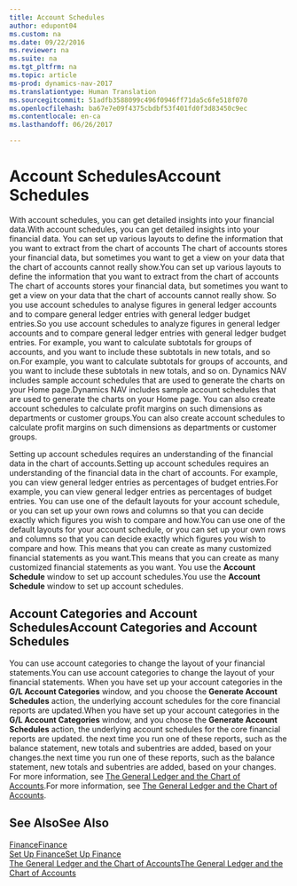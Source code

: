 ```yaml
---
title: Account Schedules
author: edupont04
ms.custom: na
ms.date: 09/22/2016
ms.reviewer: na
ms.suite: na
ms.tgt_pltfrm: na
ms.topic: article
ms-prod: dynamics-nav-2017
ms.translationtype: Human Translation
ms.sourcegitcommit: 51adfb3588099c496f0946ff71da5c6fe518f070
ms.openlocfilehash: ba67e7e09f4375cbdbf53f401fd0f3d83450c9ec
ms.contentlocale: en-ca
ms.lasthandoff: 06/26/2017

---
```


# <a name="account-schedules"></a><span data-ttu-id="1193a-102">Account Schedules</span><span class="sxs-lookup"><span data-stu-id="1193a-102">Account Schedules</span></span>
<span data-ttu-id="1193a-103">With account schedules, you can get detailed insights into your financial data.</span><span class="sxs-lookup"><span data-stu-id="1193a-103">With account schedules, you can get detailed insights into your financial data.</span></span> <span data-ttu-id="1193a-104">You can set up various layouts to define the information that you want to extract from the chart of accounts The chart of accounts stores your financial data, but sometimes you want to get a view on your data that the chart of accounts cannot really show.</span><span class="sxs-lookup"><span data-stu-id="1193a-104">You can set up various layouts to define the information that you want to extract from the chart of accounts The chart of accounts stores your financial data, but sometimes you want to get a view on your data that the chart of accounts cannot really show.</span></span> <span data-ttu-id="1193a-105">So you use account schedules to analyse figures in general ledger accounts and to compare general ledger entries with general ledger budget entries.</span><span class="sxs-lookup"><span data-stu-id="1193a-105">So you use account schedules to analyze figures in general ledger accounts and to compare general ledger entries with general ledger budget entries.</span></span>
<span data-ttu-id="1193a-106">For example, you want to calculate subtotals for groups of accounts, and you want to include these subtotals in new totals, and so on.</span><span class="sxs-lookup"><span data-stu-id="1193a-106">For example, you want to calculate subtotals for groups of accounts, and you want to include these subtotals in new totals, and so on.</span></span>
<span data-ttu-id="1193a-107">Dynamics NAV includes sample account schedules that are used to generate the charts on your Home page.</span><span class="sxs-lookup"><span data-stu-id="1193a-107">Dynamics NAV includes sample account schedules that are used to generate the charts on your Home page.</span></span> <span data-ttu-id="1193a-108">You can also create account schedules to calculate profit margins on such dimensions as departments or customer groups.</span><span class="sxs-lookup"><span data-stu-id="1193a-108">You can also create account schedules to calculate profit margins on such dimensions as departments or customer groups.</span></span>  

<span data-ttu-id="1193a-109">Setting up account schedules requires an understanding of the financial data in the chart of accounts.</span><span class="sxs-lookup"><span data-stu-id="1193a-109">Setting up account schedules requires an understanding of the financial data in the chart of accounts.</span></span>
<span data-ttu-id="1193a-110">For example, you can view general ledger entries as percentages of budget entries.</span><span class="sxs-lookup"><span data-stu-id="1193a-110">For example, you can view general ledger entries as percentages of budget entries.</span></span>
<span data-ttu-id="1193a-111">You can use one of the default layouts for your account schedule, or you can set up your own rows and columns so that you can decide exactly which figures you wish to compare and how.</span><span class="sxs-lookup"><span data-stu-id="1193a-111">You can use one of the default layouts for your account schedule, or you can set up your own rows and columns so that you can decide exactly which figures you wish to compare and how.</span></span>
<span data-ttu-id="1193a-112">This means that you can create as many customized financial statements as you want.</span><span class="sxs-lookup"><span data-stu-id="1193a-112">This means that you can create as many customized financial statements as you want.</span></span> <span data-ttu-id="1193a-113">You use the **Account Schedule** window to set up account schedules.</span><span class="sxs-lookup"><span data-stu-id="1193a-113">You use the **Account Schedule** window to set up account schedules.</span></span>  

## <a name="account-categories-and-account-schedules"></a><span data-ttu-id="1193a-114">Account Categories and Account Schedules</span><span class="sxs-lookup"><span data-stu-id="1193a-114">Account Categories and Account Schedules</span></span>
<span data-ttu-id="1193a-115">You can use account categories to change the layout of your financial statements.</span><span class="sxs-lookup"><span data-stu-id="1193a-115">You can use account categories to change the layout of your financial statements.</span></span> <span data-ttu-id="1193a-116">When you have set up your account categories in the **G/L Account Categories** window, and you choose the **Generate Account Schedules** action, the underlying account schedules for the core financial reports are updated.</span><span class="sxs-lookup"><span data-stu-id="1193a-116">When you have set up your account categories in the **G/L Account Categories** window, and you choose the **Generate Account Schedules** action, the underlying account schedules for the core financial reports are updated.</span></span> <span data-ttu-id="1193a-117">the next time you run one of these reports, such as the balance statement, new totals and subentries are added, based on your changes.</span><span class="sxs-lookup"><span data-stu-id="1193a-117">the next time you run one of these reports, such as the balance statement, new totals and subentries are added, based on your changes.</span></span> <span data-ttu-id="1193a-118">For more information, see [The General Ledger and the Chart of Accounts](finance-setup-general-ledger.md).</span><span class="sxs-lookup"><span data-stu-id="1193a-118">For more information, see [The General Ledger and the Chart of Accounts](finance-setup-general-ledger.md).</span></span>    
## <a name="see-also"></a><span data-ttu-id="1193a-119">See Also</span><span class="sxs-lookup"><span data-stu-id="1193a-119">See Also</span></span>
[<span data-ttu-id="1193a-120">Finance</span><span class="sxs-lookup"><span data-stu-id="1193a-120">Finance</span></span>](finance-setup.md)  
[<span data-ttu-id="1193a-121">Set Up Finance</span><span class="sxs-lookup"><span data-stu-id="1193a-121">Set Up Finance</span></span>](finance-setup-setup-finance-setup.md)  
[<span data-ttu-id="1193a-122">The General Ledger and the Chart of Accounts</span><span class="sxs-lookup"><span data-stu-id="1193a-122">The General Ledger and the Chart of Accounts</span></span>](finance-setup-general-ledger.md)  

